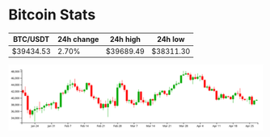 # Bitcoin Stats

BTC/USDT|24h change|24h high|24h low|
|---|---|---|---|
|$39434.53|2.70%|$39689.49|$38311.30|

<img src="./chart.svg">
